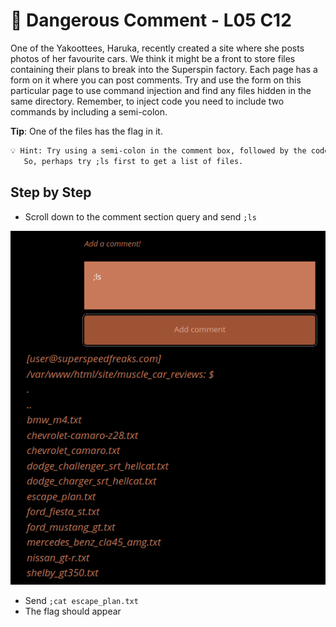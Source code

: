 # 🚁 Dangerous Comment - L05 C12

One of the Yakoottees, Haruka, recently created a site where she posts photos of her favourite cars. We think it might be a front to store files containing their plans to break into the Superspin factory. Each page has a form on it where you can post comments. Try and use the form on this particular page to use command injection and find any files hidden in the same directory. Remember, to inject code you need to include two commands by including a semi-colon.

**Tip**: One of the files has the flag in it.

```txt
💡 Hint: Try using a semi-colon in the comment box, followed by the code you want to run.
   So, perhaps try ;ls first to get a list of files.
```

## Step by Step

- Scroll down to the comment section query and send `;ls`

![picture of the input box and command execution](/assets/dangerouscomment1.png)

- Send `;cat escape_plan.txt`
- The flag should appear
